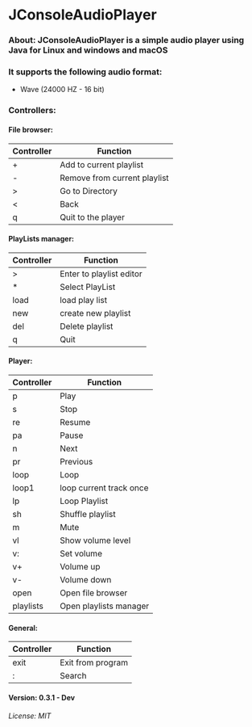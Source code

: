 # JConsoleAudioPlayer

### About: JConsoleAudioPlayer is a simple audio player using Java for Linux and windows and macOS <br>
### It supports the following audio format: 
- Wave (24000 HZ - 16 bit) 

### Controllers: 

#### File browser:
| Controller | Function                     |
|------------|------------------------------|
| +          | Add to current playlist      |
| -          | Remove from current playlist |
 | &gt;       | Go to Directory              |
| &lt;       | Back                         |
| q          | Quit to the player           |
#### PlayLists manager:
| Controller | Function                 |
|------------|--------------------------|
 | >          | Enter to playlist editor | 
| *          | Select PlayList          |
| load       | load play list           |
| new        | create new playlist      |
| del        | Delete playlist          |
| q          | Quit                     |
#### Player:
| Controller | Function                |
|------------|-------------------------|
| p          | Play                    |
| s          | Stop                    |
| re         | Resume                  |
 | pa         | Pause                   |
 | n          | Next                    |
 | pr         | Previous                |
 | loop       | Loop                    |
| loop1      | loop current track once |
 | lp         | Loop Playlist           |
| sh         | Shuffle playlist        |
| m          | Mute                    |
| vl         | Show volume level       |
| v:         | Set volume              |
| v+         | Volume up               |
| v-         | Volume down             |
| open       | Open file browser       |
| playlists  | Open playlists manager  |

#### General:
| Controller | Function          |
|------------|-------------------|
| exit       | Exit from program |
| :          | Search            |

#### Version: 0.3.1 - Dev

###### License: MIT
